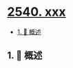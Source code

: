 # [2540. xxx](https://github.com/Tdahuyou/TNotes.leetcode/tree/main/notes/2540.%20xxx)

<!-- region:toc -->

- [1. 📝 概述](#1--概述)

<!-- endregion:toc -->

## 1. 📝 概述

